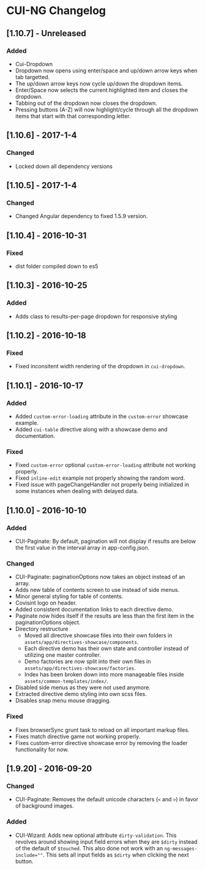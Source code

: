 # CUI-NG Changelog

## [1.10.7] - Unreleased

### Added
- Cui-Dropdown
 - Dropdown now opens using enter/space and up/down arrow keys when tab targetted.
 - The up/down arrow keys now cycle up/down the dropdown items.
 - Enter/Space now selects the current highlighted item and closes the dropdown.
 - Tabbing out of the dropdown now closes the dropdown.
 - Pressing buttons (A-Z) will now highlight/cycle through all the dropdown items  that start with that corresponding letter.
 

## [1.10.6] - 2017-1-4

### Changed
* Locked down all dependency versions

## [1.10.5] - 2017-1-4

### Changed
* Changed Angular dependency to fixed 1.5.9 version.

## [1.10.4] - 2016-10-31

### Fixed
* dist folder compiled down to es5

## [1.10.3] - 2016-10-25

### Added
* Adds class to results-per-page dropdown for responsive styling

## [1.10.2] - 2016-10-18

### Fixed
* Fixed inconsitent width rendering of the dropdown in `cui-dropdown`. 


## [1.10.1] - 2016-10-17

### Added
* Added `custom-error-loading` attribute in the `custom-error` showcase example.
* Added `cui-table` directive along with a showcase demo and documentation.

### Fixed
* Fixed `custom-error` optional `custom-error-loading` attribute not working properly.
* Fixed `inline-edit` example not properly showing the random word.
* Fixed issue with pageChangeHandler not properly being initialized in some instances when dealing with delayed data.


## [1.10.0] - 2016-10-10

### Added
* CUI-Paginate: By default, pagination will not display if results are below the first value in the interval array in app-config.json.

### Changed
* CUI-Paginate: paginationOptions now takes an object instead of an array.
* Adds new table of contents screen to use instead of side menus.
* Minor general styling for table of contents.
* Covisint logo on header.
* Added consistent documentation links to each directive demo.
* Paginate now hides itself if the results are less than the first item in the paginationOptions object.
* Directory restructure
    * Moved all directive showcase files into their own folders in `assets/app/directives-showcase/components`.
    * Each directive demo has their own state and controller instead of utilizing one master controller.
    * Demo factories are now split into their own files in `assets/app/directives-showcase/factories`.
    * Index has been broken down into more manageable files inside `assets/common-templates/index/`.
* Disabled side menus as they were not used anymore.
* Extracted directive demo styling into own scss files.
* Disables snap menu mouse dragging.

### Fixed
* Fixes browserSync grunt task to reload on all important markup files.
* Fixes match directive game not working properly.
* Fixes custom-error directive showcase error by removing the loader functionality for now.


## [1.9.20] - 2016-09-20

### Changed
* CUI-Paginate: Removes the default unicode characters (`<` and `>`) in favor of background images.

### Added
* CUI-Wizard: Adds new optional attribute `dirty-validation`. This revolves around showing input field errors when they are `$dirty` instead
of the default of `$touched`. This also done not work with an `ng-messages-include=""`. This sets all input fields as `$dirty` when clicking the next button.
